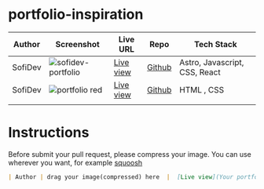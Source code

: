 # portfolio-inspiration
| Author  | Screenshot        | Live URL                   | Repo                                     | Tech Stack                           | 
|---------|----------------------|--------------------------------|--------------------------------------------|--------------------------------------|
| SofiDev | ![sofidev-portfolio](https://github.com/SofiDevO/portfolio-inspiration/assets/102200061/2051a823-69dc-4067-b315-ced94d240a87) | [Live view](https://itssofi.dev/)   | [Github](https://github.com/SofiDevO/sofidev-portfolio-astro) | Astro, Javascript, CSS, React  |
| SofiDev |  ![portfolio red](https://github.com/SofiDevO/portfolio-inspiration/assets/102200061/4d437b01-baa2-41b9-9e03-c6b7aaf78344)  |  [Live view](https://sofidevo.github.io/mi-primer-portafolio/) | [Github](https://github.com/SofiDevO/mi-primer-portafolio) | HTML , CSS |
|         |                                         |                                        |                    |            















# Instructions
Before submit your pull request, please compress your image. You can use wherever you want, for example [squoosh](https://squoosh.app/)

```markdown
| Author | drag your image(compressed) here  |  [Live view](Your portfolio url) | [Github](Your repository Link) |stacks used to build it  |
```

